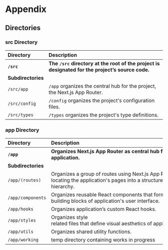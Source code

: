 # Appendix

## Directories

### src Directory

| **Directory**      | **Description**                                                                                  |
| :----------------- | :----------------------------------------------------------------------------------------------- |
| **`/src`**         | **The `/src` directory at the root of the project is designated for the project’s source code.** |
| **Subdirectories** |                                                                                                  |
| `/src/app`         | `/app` organizes the central hub for the project, the Next.js App Router.                        |
| `/src/config`      | `/config` organizes the project's configuration files.                                           |
| `/src/types`       | `/types` organizes the project's type definitions.                                               |

### app Directory

| **Directory**      | **Description**                                                                                                     |
| :----------------- | :------------------------------------------------------------------------------------------------------------------ |
| **`/app`**         | **Organizes Next.js App Router as central hub for application.**                                                    |
| **Subdirectories** |                                                                                                                     |
| `/app/(routes)`    | Organizes a group of routes using Next.js App Router, locating the application's pages into a structured hierarchy. |
| `/app/components`  | Organizes reusable React components that form building blocks of application's user interface.                      |
| `/app/hooks`       | Organizes application’s custom React hooks.                                                                         |
| `/app/styles`      | Organizes style related files that define visual aesthetics of application.                                         |
| `/app/utils`       | Organizes shared utility functions.                                                                                 |
| `/app/working`     | temp directory containing works in progress                                                                         |
